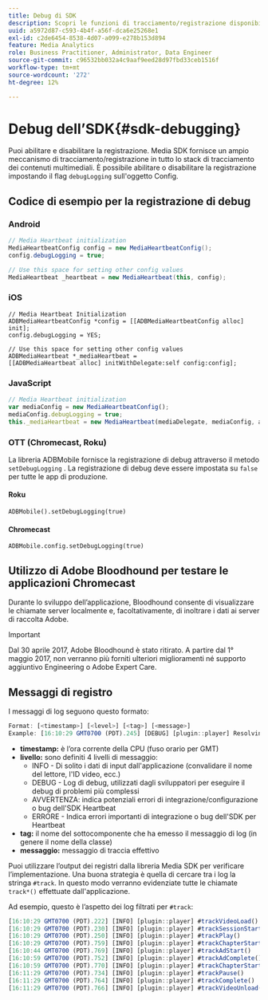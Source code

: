 ```yaml
---
title: Debug di SDK
description: Scopri le funzioni di tracciamento/registrazione disponibili in Media SDK.
uuid: a5972d87-c593-4b4f-a56f-dca6e25268e1
exl-id: c2de6454-8538-4d07-a099-e278b153d894
feature: Media Analytics
role: Business Practitioner, Administrator, Data Engineer
source-git-commit: c96532bb032a4c9aaf9eed28d97fbd33ceb1516f
workflow-type: tm+mt
source-wordcount: '272'
ht-degree: 12%

---
```


# Debug dell’SDK{#sdk-debugging}

Puoi abilitare e disabilitare la registrazione. Media SDK fornisce un ampio meccanismo di tracciamento/registrazione in tutto lo stack di tracciamento dei contenuti multimediali. È possibile abilitare o disabilitare la registrazione impostando il flag `debugLogging` sull&#39;oggetto Config.

## Codice di esempio per la registrazione di debug

### Android

```java
// Media Heartbeat initialization 
MediaHeartbeatConfig config = new MediaHeartbeatConfig(); 
config.debugLogging = true; 

// Use this space for setting other config values 
MediaHeartbeat _heartbeat = new MediaHeartbeat(this, config); 
```

### iOS

```
// Media Heartbeat Initialization 
ADBMediaHeartbeatConfig *config = [[ADBMediaHeartbeatConfig alloc] init]; 
config.debugLogging = YES; 

// Use this space for setting other config values 
ADBMediaHeartbeat *_mediaHeartbeat =  
[[ADBMediaHeartbeat alloc] initWithDelegate:self config:config]; 
```

### JavaScript

```js
// Media Heartbeat initialization 
var mediaConfig = new MediaHeartbeatConfig(); 
mediaConfig.debugLogging = true; 
this._mediaHeartbeat = new MediaHeartbeat(mediaDelegate, mediaConfig, appMeasurement); 
```

### OTT (Chromecast, Roku)

La libreria ADBMobile fornisce la registrazione di debug attraverso il metodo `setDebugLogging` . La registrazione di debug deve essere impostata su `false` per tutte le app di produzione.

#### Roku

```
ADBMobile().setDebugLogging(true)
```

#### Chromecast

```
ADBMobile.config.setDebugLogging(true)
```

## Utilizzo di Adobe Bloodhound per testare le applicazioni Chromecast

Durante lo sviluppo dell’applicazione, Bloodhound consente di visualizzare le chiamate server localmente e, facoltativamente, di inoltrare i dati ai server di raccolta Adobe.

<!--
For more information about Bloodhound, see the following guides:

* [Bloodhound 3.x for Mac](https://www.google.com/url?sa=t&rct=j&q=&esrc=s&source=web&cd=2&cad=rja&uact=8&ved=2ahUKEwiimfSUypDpAhVZHzQIHS6WDQIQFjABegQIChAD&url=https%3A%2F%2Fmarketing.adobe.com%2Fresources%2Fhelp%2Fen_US%2Fmobile%2Fbloodhound%2F&usg=AOvVaw3t4s0gcvuWEpLIqBkhKdGH) 
* [Bloodhound 2.2 for Windows](https://www.google.com/url?sa=t&rct=j&q=&esrc=s&source=web&cd=3&cad=rja&uact=8&ved=0ahUKEwjil9aM87jRAhUExlQKHTYZCjoQFggoMAI&url=https%3A%2F%2Fmarketing.adobe.com%2Fresources%2Fhelp%2Fen_US%2Fmobile%2Fbloodhound_win_2x%2F&usg=AFQjCNEW-gZp1IdbifWFDgDNEaQcGlBobg&sig2=K0waTKxdMj_2kfNXdMI2yg)
-->

>[!IMPORTANT]
>
>Dal 30 aprile 2017, Adobe Bloodhound è stato ritirato. A partire dal 1° maggio 2017, non verranno più forniti ulteriori miglioramenti né supporto aggiuntivo Engineering o Adobe Expert Care.

## Messaggi di registro

I messaggi di log seguono questo formato:

```js
Format: [<timestamp>] [<level>] [<tag>] [<message>] 
Example: [16:10:29 GMT­0700 (PDT).245] [DEBUG] [plugin::player] Resolving qos.startupTime: 0
```

* **timestamp:** è l’ora corrente della CPU (fuso orario per GMT)
* **livello:** sono definiti 4 livelli di messaggio:
   * INFO - Di solito i dati di input dall&#39;applicazione (convalidare il nome del lettore, l&#39;ID video, ecc.)
   * DEBUG - Log di debug, utilizzati dagli sviluppatori per eseguire il debug di problemi più complessi
   * AVVERTENZA: indica potenziali errori di integrazione/configurazione o bug dell&#39;SDK Heartbeat
   * ERRORE - Indica errori importanti di integrazione o bug dell&#39;SDK per Heartbeat
* **tag:** il nome del sottocomponente che ha emesso il messaggio di log (in genere il nome della classe)
* **messaggio:** messaggio di traccia effettivo

Puoi utilizzare l’output dei registri dalla libreria Media SDK per verificare l’implementazione. Una buona strategia è quella di cercare tra i log la stringa `#track`. In questo modo verranno evidenziate tutte le chiamate `track*()` effettuate dall&#39;applicazione.

Ad esempio, questo è l’aspetto dei log filtrati per `#track`:

```js
[16:10:29 GMT­0700 (PDT).222] [INFO] [plugin::player] #trackVideoLoad() 
[16:10:29 GMT­0700 (PDT).230] [INFO] [plugin::player] #trackSessionStart() 
[16:10:29 GMT­0700 (PDT).250] [INFO] [plugin::player] #trackPlay() 
[16:10:29 GMT­0700 (PDT).759] [INFO] [plugin::player] #trackChapterStart() 
[16:10:44 GMT­0700 (PDT).769] [INFO] [plugin::player] #trackAdStart() 
[16:10:59 GMT­0700 (PDT).752] [INFO] [plugin::player] #trackAdComplete() 
[16:10:59 GMT­0700 (PDT).770] [INFO] [plugin::player] #trackChapterStart() 
[16:11:29 GMT­0700 (PDT).734] [INFO] [plugin::player] #trackPause() 
[16:11:29 GMT­0700 (PDT).764] [INFO] [plugin::player] #trackComplete() 
[16:11:29 GMT­0700 (PDT).766] [INFO] [plugin::player] #trackVideoUnload()
```
